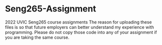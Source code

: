 # Seng265-Assignment
2022 UVIC Seng265 course assignments
The reason for uploading these files is so that future employers can better understand my experience with programming.
Please do not copy those code into any of your assignment if you are taking the same course.

